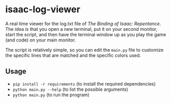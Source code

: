 # isaac-log-viewer

A real time viewer for the log.txt file of *The Binding of Isaac: Repentance*. The idea is that you open a new terminal, put it on your second monitor, start the script, and then have the terminal window up as you play the game (and code) on your main monitor.

The script is relatively simple, so you can edit the `main.py` file to customize the specific lines that are matched and the specific colors used.

## Usage

- `pip install -r requirements` (to install the required dependencies)
- `python main.py --help` (to list the possible arguments)
- `python main.py` (to run the program)
